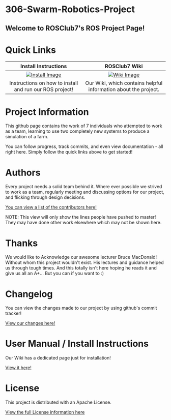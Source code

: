 306-Swarm-Robotics-Project
==========================
Welcome to ROSClub7's ROS Project Page!
--------------------------------------
# Quick Links
<!-- If you add quicklinks, use http://www.iconarchive.com/ to search for icons. I used 72x72. Most images on this site are either free or GNU. So we're sweet as using them. -->
Install Instructions|ROSClub7 Wiki
:-----------:|:----------:
[![Install Image](http://icons.iconarchive.com/icons/saki/snowish/72/Install-icon.png)](https://github.com/TomHulme/306-Swarm-Robotics-Project/wiki/User-Manual)|[![Wiki Image](http://icons.iconarchive.com/icons/dakirby309/windows-8-metro/72/Web-Wikipedia-alt-1-Metro-icon.png)](https://github.com/TomHulme/306-Swarm-Robotics-Project/wiki)
Instructions on how to install and run our ROS project! | Our Wiki, which contains helpful information about the project.

# Project Information

This github page contains the work of 7 individuals who attempted to work as a team, learning to use two completely new systems to produce a simulation of a farm.

You can follow progress, track commits, and even view documentation - all right here. Simply follow the quick links above to get started!

# Authors

Every project needs a solid team behind it. Where ever possible we strived to work as a team, regularly meeting and discussing options for our project, and flicking through design decisions.

[You can view a list of the contributors here!](https://github.com/TomHulme/306-Swarm-Robotics-Project/graphs/contributors)

NOTE: This view will only show the lines people have pushed to master! They may have done other work elsewhere which may not be shown here.

# Thanks

We would like to Acknowledge our awesome lecturer Bruce MacDonald! Without whom this project wouldn't exist. His lectures and guidance helped us through tough times. And this totally isn't here hoping he reads it and give us all an A+... But you can if you want to :)

# Changelog

You can view the changes made to our project by using github's commit tracker!

[View our changes here!](https://github.com/TomHulme/306-Swarm-Robotics-Project/commits/master)

# User Manual / Install Instructions

Our Wiki has a dedicated page just for installation!

[View it here!](https://github.com/TomHulme/306-Swarm-Robotics-Project/wiki/User-Manual)

# License

This project is distributed with an Apache License.

[View the full License information here](https://github.com/TomHulme/306-Swarm-Robotics-Project/blob/master/LICENSE)

